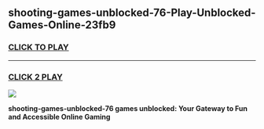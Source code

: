 
## shooting-games-unblocked-76-Play-Unblocked-Games-Online-23fb9
<h3>
<a href="https://premium76.site?title=shooting-games-unblocked-76&ref=25A">CLICK TO PLAY</a></h3>
<hr>

<h3>
<a href="https://premium76.site?title=shooting-games-unblocked-76&ref=25A">CLICK 2 PLAY</a>
  
</h3>

<a href="https://premium76.site?title=shooting-games-unblocked-76&ref=25A"><img src="https://clearcache.store/games.png"></a>


**shooting-games-unblocked-76 games unblocked: Your Gateway to Fun and Accessible Online Gaming**
